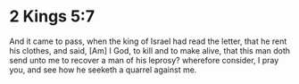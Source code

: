 # 2 Kings 5:7

And it came to pass, when the king of Israel had read the letter, that he rent his clothes, and said, [Am] I God, to kill and to make alive, that this man doth send unto me to recover a man of his leprosy? wherefore consider, I pray you, and see how he seeketh a quarrel against me.